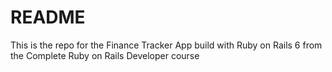 # README

This is the repo for the Finance Tracker App build with Ruby on Rails 6 from the Complete Ruby on Rails Developer course